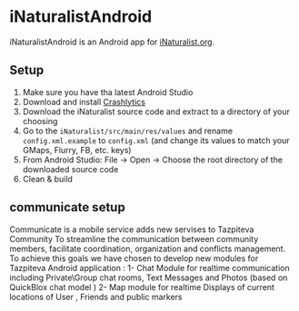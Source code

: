 # iNaturalistAndroid

iNaturalistAndroid is an Android app for [iNaturalist.org](http://www.inaturalist.org).

## Setup

1. Make sure you have tha latest Android Studio
1. Download and install [Crashlytics](https://www.crashlytics.com/downloads/android-studio)
1. Download the iNaturalist source code and extract to a directory of your choosing
1. Go to the `iNaturalist/src/main/res/values` and rename `config.xml.example` to `config.xml` (and change its values to match your GMaps, Flurry, FB, etc. keys)
1. From Android Studio: File -> Open -> Choose the root directory of the downloaded source code
1. Clean & build

## communicate setup
Communicate is a mobile service adds new servises to Tazpiteva Community To streamline the communication between community members, facilitate coordination, organization and conflicts management. To achieve this goals we have chosen to develop new modules for Tazpiteva Android application :
1- Chat Module for realtime communication including Private\Group chat rooms, Text Messages and Photos (based on QuickBlox chat model )
2- Map module for realtime Displays of current locations of  User , Friends and public markers 




